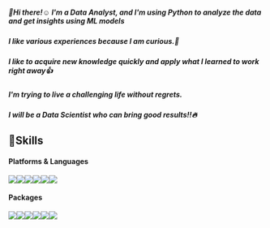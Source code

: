 ##### 👋Hi there!:relaxed: I'm a Data Analyst, and I'm using Python to analyze the data and get insights using ML models
##### I like various experiences because I am curious.:musical_note:
##### I like to acquire new knowledge quickly and apply what I learned to work right away:thumbsup:

##### I'm trying to live a challenging life without regrets.
##### I will be a Data Scientist who can bring good results!!:fire:

## :metal:Skills
#### Platforms & Languages
<img src="https://img.shields.io/badge/Python-3776AB?style=for-the-badge&logo=Python&logoColor=white"><img src="https://img.shields.io/badge/GitHub-181717?style=for-the-badge&logo=GitHub&logoColor=white"><img src="https://img.shields.io/badge/Google Colab-F9AB00?style=for-the-badge&logo=Google Colab&logoColor=white"><img src="https://img.shields.io/badge/Jupyter-F37626?style=for-the-badge&logo=Jupyter&logoColor=white"><img src="https://img.shields.io/badge/Kaggle-20BEFF?style=for-the-badge&logo=Kaggle&logoColor=white"><img src="https://img.shields.io/badge/Anaconda-44A833?style=for-the-badge&logo=Anaconda&logoColor=white">
#### Packages
<img src="https://img.shields.io/badge/Tensorflow-FF6F00?style=for-the-badge&logo=Tensorflow&logoColor=white"><img src="https://img.shields.io/badge/Keras-D00000?style=for-the-badge&logo=Keras&logoColor=white"><img src="https://img.shields.io/badge/Numpy-013243?style=for-the-badge&logo=Numpy&logoColor=white"><img src="https://img.shields.io/badge/Pandas-150458?style=for-the-badge&logo=Pandas&logoColor=white"><img src="https://img.shields.io/badge/Scipy-8CAAE6?style=for-the-badge&logo=Scipy&logoColor=white"><img src="https://img.shields.io/badge/scikit-learn-F7931E?style=for-the-badge&logo=scikit-learn&logoColor=white">





<!--
**Mifekmk/Mifekmk** is a ✨ _special_ ✨ repository because its `README.md` (this file) appears on your GitHub profile.

Here are some ideas to get you started:

- 🔭 I’m currently working on ...
- 🌱 I’m currently learning ...
- 👯 I’m looking to collaborate on ...
- 🤔 I’m looking for help with ...
- 💬 Ask me about ...
- 📫 How to reach me: ...
- 😄 Pronouns: ...
- ⚡ Fun fact: ...
-->
